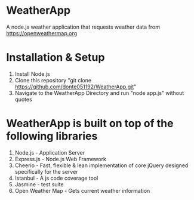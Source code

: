 # WeatherApp
A node.js weather application that requests weather data from https://openweathermap.org

# Installation & Setup
1. Install Node.js
2. Clone this repository "git clone https://github.com/donte051192/WeatherApp.git"
3. Navigate to the WeatherApp Directory and run "node app.js" without quotes

# WeatherApp is built on top of the following libraries
1. Node.js - Application Server
2. Express.js - Node.js Web Framework
3. Cheerio - Fast, flexible & lean implementation of core jQuery designed specifically for the server
4. Istanbul - A js code coverage tool
5. Jasmine - test suite
6. Open Weather Map - Gets current weather information